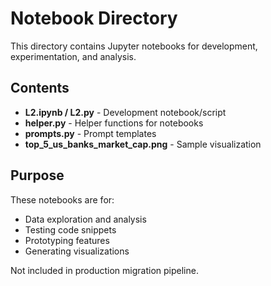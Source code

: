 # Notebook Directory

This directory contains Jupyter notebooks for development, experimentation, and analysis.

## Contents

- **L2.ipynb / L2.py** - Development notebook/script
- **helper.py** - Helper functions for notebooks
- **prompts.py** - Prompt templates
- **top_5_us_banks_market_cap.png** - Sample visualization

## Purpose

These notebooks are for:
- Data exploration and analysis
- Testing code snippets
- Prototyping features
- Generating visualizations

Not included in production migration pipeline.
